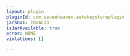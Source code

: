 ```yaml
---
layout: plugin
pluginId: com.sevenheaven.autokeystoreplugin
jarSha1: INVALID
isJarAvailable: true
error: NONE
violations: []

---
```

